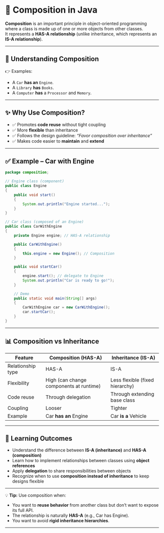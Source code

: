 # 🚗 Composition in Java

**Composition** is an important principle in object-oriented programming where a class is made up of one or more objects from other classes.  
It represents a **HAS-A relationship** (unlike inheritance, which represents an **IS-A relationship**).

---

## 🔑 Understanding Composition

👉 Examples:
- A `Car` **has an** `Engine`.
- A `Library` **has** `Books`.
- A `Computer` **has** a `Processor` and `Memory`.

---

## ✨ Why Use Composition?

- ✅ Promotes **code reuse** without tight coupling  
- ✅ More **flexible** than inheritance  
- ✅ Follows the design guideline: *“Favor composition over inheritance”*  
- ✅ Makes code easier to **maintain** and **extend**  

---

## ✅ Example – Car with Engine

```java
package composition;

// Engine class (component)
public class Engine 
{
    public void start() 
    {
        System.out.println("Engine started...");
    }
}

// Car class (composed of an Engine)
public class CarWithEngine 
{
    private Engine engine; // HAS-A relationship

    public CarWithEngine() 
    {
        this.engine = new Engine(); // Composition
    }

    public void startCar() 
    {
        engine.start(); // delegate to Engine
        System.out.println("Car is ready to go!");
    }

    // Demo
    public static void main(String[] args) 
    {
        CarWithEngine car = new CarWithEngine();
        car.startCar();
    }
}
````

---

## 📊 Composition vs Inheritance

| Feature           | Composition (HAS-A)                     | Inheritance (IS-A)              |
|-------------------|-----------------------------------------|---------------------------------|
| Relationship type | HAS-A                                   | IS-A                            |
| Flexibility       | High (can change components at runtime) | Less flexible (fixed hierarchy) |
| Code reuse        | Through delegation                      | Through extending base class    |
| Coupling          | Looser                                  | Tighter                         |
| Example           | Car **has an** Engine                   | Car **is a** Vehicle            |

---

## 🎯 Learning Outcomes

* Understand the difference between **IS-A (inheritance)** and **HAS-A (composition)**
* Learn how to implement relationships between classes using **object references**
* Apply **delegation** to share responsibilities between objects
* Recognize when to use **composition instead of inheritance** to keep designs flexible

---

💡 **Tip:** Use composition when:

* You want to **reuse behavior** from another class but don’t want to expose its full API.
* The relationship is naturally **HAS-A** (e.g., Car has Engine).
* You want to avoid **rigid inheritance hierarchies**.

---
